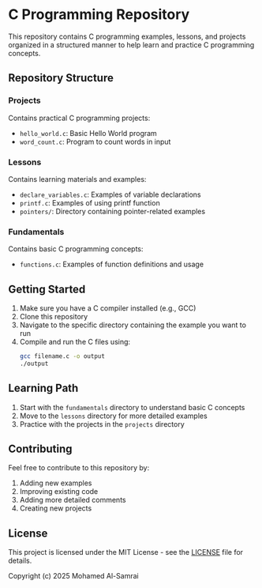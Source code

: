 # C Programming Repository

This repository contains C programming examples, lessons, and projects organized in a structured manner to help learn and practice C programming concepts.

## Repository Structure

### Projects
Contains practical C programming projects:
- `hello_world.c`: Basic Hello World program
- `word_count.c`: Program to count words in input

### Lessons
Contains learning materials and examples:
- `declare_variables.c`: Examples of variable declarations
- `printf.c`: Examples of using printf function
- `pointers/`: Directory containing pointer-related examples

### Fundamentals
Contains basic C programming concepts:
- `functions.c`: Examples of function definitions and usage

## Getting Started

1. Make sure you have a C compiler installed (e.g., GCC)
2. Clone this repository
3. Navigate to the specific directory containing the example you want to run
4. Compile and run the C files using:
   ```bash
   gcc filename.c -o output
   ./output
   ```

## Learning Path

1. Start with the `fundamentals` directory to understand basic C concepts
2. Move to the `lessons` directory for more detailed examples
3. Practice with the projects in the `projects` directory

## Contributing

Feel free to contribute to this repository by:
1. Adding new examples
2. Improving existing code
3. Adding more detailed comments
4. Creating new projects

## License

This project is licensed under the MIT License - see the [LICENSE](LICENSE) file for details.

Copyright (c) 2025 Mohamed Al-Samrai
